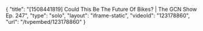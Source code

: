 {
    "title": "[1508441819] Could This Be The Future Of Bikes? | The GCN Show Ep. 247",
    "type": "solo",
    "layout": "iframe-static",
    "videoId": "123178860",
    "url": "\/tvpembed\/123178860"
}